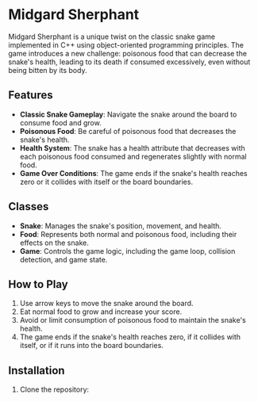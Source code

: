 # Midgard Sherphant

Midgard Sherphant is a unique twist on the classic snake game implemented in C++ using object-oriented programming principles. The game introduces a new challenge: poisonous food that can decrease the snake's health, leading to its death if consumed excessively, even without being bitten by its body.

## Features

- **Classic Snake Gameplay**: Navigate the snake around the board to consume food and grow.
- **Poisonous Food**: Be careful of poisonous food that decreases the snake's health.
- **Health System**: The snake has a health attribute that decreases with each poisonous food consumed and regenerates slightly with normal food.
- **Game Over Conditions**: The game ends if the snake's health reaches zero or it collides with itself or the board boundaries.

## Classes

- **Snake**: Manages the snake's position, movement, and health.
- **Food**: Represents both normal and poisonous food, including their effects on the snake.
- **Game**: Controls the game logic, including the game loop, collision detection, and game state.

## How to Play

1. Use arrow keys to move the snake around the board.
2. Eat normal food to grow and increase your score.
3. Avoid or limit consumption of poisonous food to maintain the snake's health.
4. The game ends if the snake's health reaches zero, if it collides with itself, or if it runs into the board boundaries.

## Installation

1. Clone the repository:
